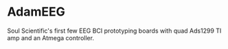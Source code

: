 # AdamEEG
Soul Scientific's first few EEG BCI prototyping boards with quad Ads1299 TI amp and an Atmega controller.

